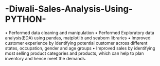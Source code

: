 # -Diwali-Sales-Analysis-Using-PYTHON-
•	Performed data cleaning and manipulation
•	Performed Exploratory data analysis(EDA) using pandas, matplotlib and seaborn libraries
•	Improved customer experience by identifying potential customer across different states, occupation, gender and age groups 
•	Improved sales by identifying most selling product categories and products, which can help to plan inventory and hence meet the demands. 
